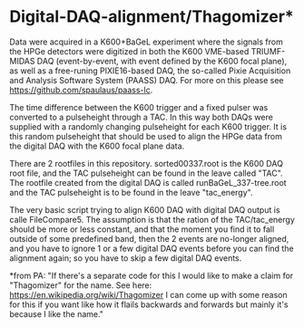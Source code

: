# Digital-DAQ-alignment/Thagomizer*

Data were acquired in a K600+BaGeL experiment where the signals from the HPGe detectors 
were digitized in both the K600 VME-based TRIUMF-MIDAS DAQ (event-by-event, with event defined by the K600 focal plane), 
as well as a free-runing PIXIE16-based DAQ, the so-called Pixie Acquisition and Analysis Software System (PAASS) DAQ. For more on this please see https://github.com/spaulaus/paass-lc.

The time difference between the K600 trigger and a fixed pulser was converted to a pulseheight through a TAC. In this way both DAQs were supplied with a randomly changing pulseheight for each K600 trigger. It is this random pulseheight that should be used to align the HPGe data from the digital DAQ with the K600 focal plane data.

There are 2 rootfiles in this repository. 
sorted00337.root 
is the K600 DAQ root file, and the TAC pulseheight can be found in the leave called "TAC".
The rootfile created from the digital DAQ is called 
runBaGeL_337-tree.root
and the TAC pulseheight is to be found in the leave "tac_energy".

The very basic script trying to align K600 DAQ with digital DAQ output is calle FileCompare5.
The assumption is that the ration of the TAC/tac_energy should be more or less constant, and that the moment 
you find it to fall outside of some predefined band, then the 2 events are no-longer aligned, and you have to
ignore 1 or a few digital DAQ events before you can find the alignment again; so you have to skip a few digital DAQ events.

*from PA: "If there's a separate code for this I would like to make a claim for "Thagomizer" for the name. See here: https://en.wikipedia.org/wiki/Thagomizer
I can come up with some reason for this if you want like how it flails backwards and forwards but mainly it's because I like the name."
